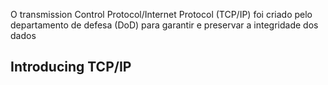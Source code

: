 O transmission Control Protocol/Internet Protocol (TCP/IP) foi criado pelo departamento de defesa (DoD) para garantir e preservar a integridade dos dados
## Introducing TCP/IP
